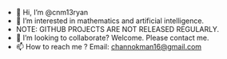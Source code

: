- 👋 Hi, I’m @cnm13ryan
- 👀 I’m interested in mathematics and artificial intelligence.
- NOTE: GITHUB PROJECTS ARE NOT RELEASED REGULARLY.
- 💞️ I’m looking to collaborate? Welcome. Please contact me.
- 📫 How to reach me ? Email: channokman16@gmail.com
